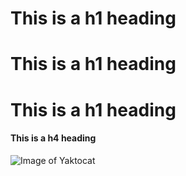 # This is a h1 heading
# This is a h1 heading
# This is a h1 heading
#### This is a h4 heading


![Image of Yaktocat](https://octodex.github.com/images/yaktocat.png)
